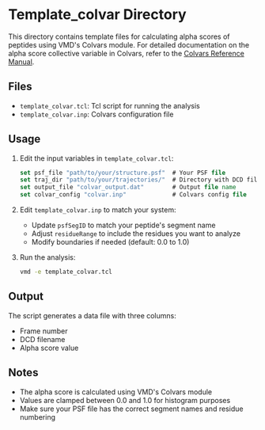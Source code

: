 # Template_colvar Directory

This directory contains template files for calculating alpha scores of peptides using VMD's Colvars module.
For detailed documentation on the alpha score collective variable in Colvars, refer to the [Colvars Reference Manual](https://colvars.github.io/master/colvars-refman-vmd.html#sec:cvc_alpha).

## Files
- `template_colvar.tcl`: Tcl script for running the analysis
- `template_colvar.inp`: Colvars configuration file

## Usage

1. Edit the input variables in `template_colvar.tcl`:
   ```tcl
   set psf_file "path/to/your/structure.psf"  # Your PSF file
   set traj_dir "path/to/your/trajectories/"  # Directory with DCD files
   set output_file "colvar_output.dat"        # Output file name
   set colvar_config "colvar.inp"             # Colvars config file
   ```

2. Edit `template_colvar.inp` to match your system:
   - Update `psfSegID` to match your peptide's segment name
   - Adjust `residueRange` to include the residues you want to analyze
   - Modify boundaries if needed (default: 0.0 to 1.0)

3. Run the analysis:
   ```bash
   vmd -e template_colvar.tcl
   ```

## Output
The script generates a data file with three columns:
- Frame number
- DCD filename
- Alpha score value

## Notes
- The alpha score is calculated using VMD's Colvars module
- Values are clamped between 0.0 and 1.0 for histogram purposes
- Make sure your PSF file has the correct segment names and residue numbering 